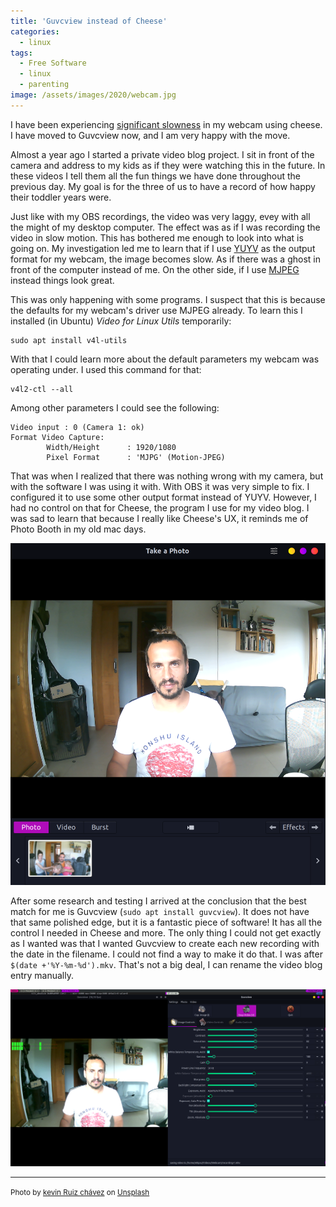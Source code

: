 ```yaml
---
title: 'Guvcview instead of Cheese'
categories:
  - linux
tags:
  - Free Software
  - linux
  - parenting
image: /assets/images/2020/webcam.jpg
---
```

I have been experiencing [significant slowness](https://invidious.snopyta.org/watch?v=JgwnhG2Nx74) in my webcam using cheese. I
have moved to Guvcview now, and I am very happy with the move.

Almost a year ago I started a private video blog project. I sit in front of the camera and address to my kids as if they
were watching this in the future. In these videos I tell them all the fun things we have done throughout the previous
day. My goal is for the three of us to have a record of how happy their toddler years were.

<!-- more -->

Just like with my OBS recordings, the video was very laggy, evey with all the might of my desktop computer. The effect
was as if I was recording the video in slow motion. This has bothered me enough to look into what is going on. My
investigation led me to learn that if I use [YUYV](https://en.wikipedia.org/wiki/YUV) as the output format for my
webcam, the image becomes slow. As if there was a ghost in front of the computer instead of me. On the other side, if I
use [MJPEG](https://en.wikipedia.org/wiki/Motion_JPEG) instead things look great.

This was only happening with some programs. I suspect that this is because the defaults for my webcam's driver use MJPEG
already. To learn this I installed (in Ubuntu) _Video for Linux Utils_ temporarily:

```
sudo apt install v4l-utils
```

With that I could learn more about the default parameters my webcam was operating under. I used this command for that:

```
v4l2-ctl --all
```

Among other parameters I could see the following:

```
Video input : 0 (Camera 1: ok)
Format Video Capture:
        Width/Height      : 1920/1080
        Pixel Format      : 'MJPG' (Motion-JPEG)
```

That was when I realized that there was nothing wrong with my camera, but with the software I was using it with. With
OBS it was very simple to fix. I configured it to use some other output format instead of YUYV. However, I had no
control on that for Cheese, the program I use for my video blog. I was sad to learn that because I really like Cheese's
UX, it reminds me of Photo Booth in my old mac days.

![Screenshot Cheese](/assets/images/cheese.png)

After some research and testing I arrived at the conclusion that the best match for me is Guvcview
(`sudo apt install guvcview`). It does not have that same polished edge, but it is a fantastic piece of software! It has
all the control I needed in Cheese and more. The only thing I could not get exactly as I wanted was that I wanted
Guvcview to create each new recording with the date in the filename. I could not find a way to make it do that. I was
after `$(date +'%Y-%m-%d').mkv`. That's not a big deal, I can rename the video blog entry manually.

![Screenshot Guvcview](/assets/images/guvcview.png)

---
<small>Photo by [kevin Ruiz chávez](https://unsplash.com/@kevin_2?utm_source=unsplash&utm_medium=referral&utm_content=creditCopyText) on [Unsplash](https://unsplash.com/s/photos/webcam?utm_source=unsplash&utm_medium=referral&utm_content=creditCopyText) </small>
